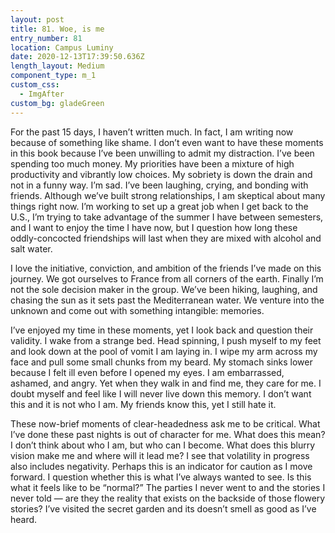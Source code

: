 ```yaml
---
layout: post
title: 81. Woe, is me
entry_number: 81
location: Campus Luminy
date: 2020-12-13T17:39:50.636Z
length_layout: Medium
component_type: m_1
custom_css:
  - ImgAfter
custom_bg: gladeGreen
---
```

For the past 15 days, I haven’t written much. In fact, I am writing now because of something like shame. I don’t even want to have these moments in this book because I’ve been unwilling to admit my distraction. I’ve been spending too much money. My priorities have been a mixture of high productivity and vibrantly low choices. My sobriety is down the drain and not in a funny way. I’m sad. I’ve been laughing, crying, and bonding with friends. Although we’ve built strong relationships, I am skeptical about many things right now. I’m working to set up a great job when I get back to the U.S., I’m trying to take advantage of the summer I have between semesters, and I want to enjoy the time I have now, but I question how long these oddly-concocted friendships will last when they are mixed with alcohol and salt water.

I love the initiative, conviction, and ambition of the friends I’ve made on this journey. We got ourselves to France from all corners of the earth. Finally I’m not the sole decision maker in the group. We’ve been hiking, laughing, and chasing the sun as it sets past the Mediterranean water. We venture into the unknown and come out with something intangible: memories.

I’ve enjoyed my time in these moments, yet I look back and question their validity. 
I wake from a strange bed. Head spinning, I push myself to my feet and look down at the pool of vomit I am laying in. I wipe my arm across my face and pull some small chunks from my beard. My stomach sinks lower because I felt ill even before I opened my eyes. I am embarrassed, ashamed, and angry. Yet when they walk in and find me, they care for me. I doubt myself and feel like I will never live down this memory. I don’t want this and it is not who I am. My friends know this, yet I still hate it.

These now-brief moments of clear-headedness ask me to be critical. What I’ve done these past nights is out of character for me. What does this mean? I don’t think about who I am, but who can I become. What does this blurry vision make me and where will it lead me? I see that volatility in progress also includes negativity. 
Perhaps this is an indicator for caution as I move forward. I question whether this is what I’ve always wanted to see. Is this what it feels like to be “normal?” The parties I never went to and the stories I never told — are they the reality that exists on the backside of those flowery stories? I’ve visited the secret garden and its doesn’t smell as good as I’ve heard.